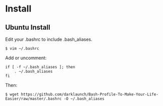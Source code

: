 Install
======

Ubuntu Install
--------------

Edit your .bashrc to include .bash_aliases.

    $ vim ~/.bashrc

Add or uncomment:

    if [ -f ~/.bash_aliases ]; then
        . ~/.bash_aliases
    fi

Then:

    $ wget https://github.com/darklaunch/Bash-Profile-To-Make-Your-Life-Easier/raw/master/.bashrc -O ~/.bash_aliases
